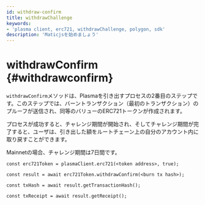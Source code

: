 ```yaml
---
id: withdraw-confirm
title: withdrawChallenge
keywords:
- 'plasma client, erc721, withdrawChallenge, polygon, sdk'
description: 'Maticjsを始めましょう'
---
```


# withdrawConfirm {#withdrawconfirm}

`withdrawConfirm`メソッドは、Plasmaを引き出すプロセスの2番目のステップです。このステップでは、バーントランザクション（最初のトランザクション）のプルーフが送信され、同等のバリューのERC721トークンが作成されます。

プロセスが成功すると、チャレンジ期間が開始され、そしてチャレンジ期間が完了すると、ユーザは、引き出した額をルートチェーン上の自分のアカウント内に取り戻すことができます。

Mainnetの場合、チャレンジ期間は7日間です。

```
const erc721Token = plasmaClient.erc721(<token address>, true);

const result = await erc721Token.withdrawConfirm(<burn tx hash>);

const txHash = await result.getTransactionHash();

const txReceipt = await result.getReceipt();

```

